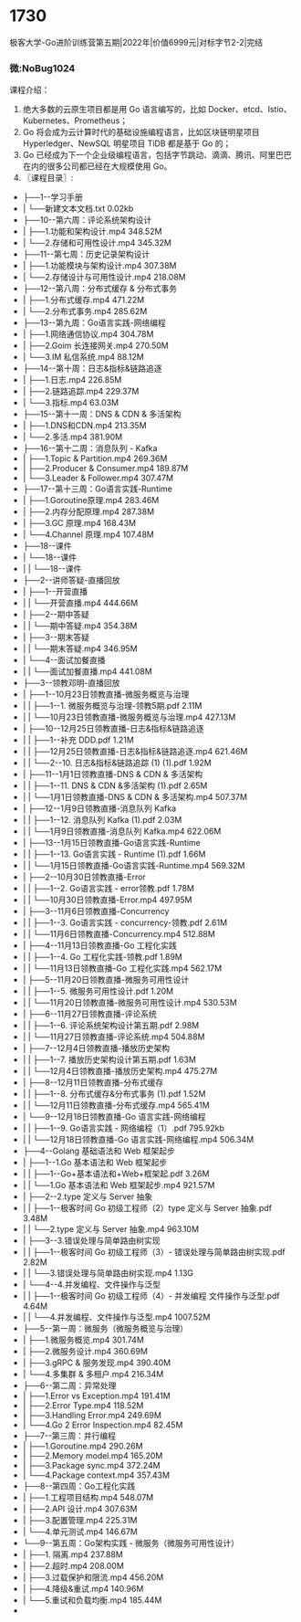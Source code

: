 # 1730
极客大学-Go进阶训练营第五期|2022年|价值6999元|对标字节2-2|完结
### 微:NoBug1024 


课程介绍：

1. 绝大多数的云原生项目都是用 Go 语言编写的，比如 Docker、etcd、Istio、Kubernetes、Prometheus；
2. Go 将会成为云计算时代的基础设施编程语言，比如区块链明星项目 Hyperledger、NewSQL 明星项目 TiDB 都是基于 Go 的；
3. Go 已经成为下一个企业级编程语言，包括字节跳动、滴滴、腾讯、阿里巴巴在内的很多公司都已经在大规模使用 Go。
4. 〖课程目录〗:

- ├──1--学习手册  
- |   └──新建文本文档.txt  0.02kb
- ├──10--第六周：评论系统架构设计  
- |   ├──1.功能和架构设计.mp4  348.52M
- |   └──2.存储和可用性设计.mp4  345.32M
- ├──11--第七周：历史记录架构设计  
- |   ├──1.功能模块与架构设计.mp4  307.38M
- |   └──2.存储设计与可用性设计.mp4  218.08M
- ├──12--第八周：分布式缓存 & 分布式事务  
- |   ├──1.分布式缓存.mp4  471.22M
- |   └──2.分布式事务.mp4  285.62M
- ├──13--第九周：Go语言实践-网络编程  
- |   ├──1.网络通信协议.mp4  304.78M
- |   ├──2.Goim 长连接网关.mp4  270.50M
- |   └──3.IM 私信系统.mp4  88.12M
- ├──14--第十周：日志&指标&链路追逐  
- |   ├──1.日志.mp4  226.85M
- |   ├──2.链路追踪.mp4  229.37M
- |   └──3.指标.mp4  63.03M
- ├──15--第十一周：DNS & CDN & 多活架构  
- |   ├──1.DNS和CDN.mp4  213.35M
- |   └──2.多活.mp4  381.90M
- ├──16--第十二周：消息队列 - Kafka  
- |   ├──1.Topic & Partition.mp4  269.36M
- |   ├──2.Producer & Consumer.mp4  189.87M
- |   └──3.Leader & Follower.mp4  307.47M
- ├──17--第十三周：Go语言实践-Runtime  
- |   ├──1.Goroutine原理.mp4  283.46M
- |   ├──2.内存分配原理.mp4  287.38M
- |   ├──3.GC 原理.mp4  168.43M
- |   └──4.Channel 原理.mp4  107.48M
- ├──18--课件  
- |   └──18--课件  
- |   |   └──18--课件  
- ├──2--讲师答疑-直播回放  
- |   ├──1--开营直播  
- |   |   └──开营直播.mp4  444.66M
- |   ├──2--期中答疑  
- |   |   └──期中答疑.mp4  354.38M
- |   ├──3--期末答疑  
- |   |   └──期末答疑.mp4  346.95M
- |   └──4--面试加餐直播  
- |   |   └──面试加餐直播.mp4  441.08M
- ├──3--领教邓明-直播回放  
- |   ├──1--10月23日领教直播-微服务概览与治理  
- |   |   ├──1--1. 微服务概览与治理-领教5期.pdf  2.11M
- |   |   └──10月23日领教直播-微服务概览与治理.mp4  427.13M
- |   ├──10--12月25日领教直播-日志&指标&链路追逐  
- |   |   ├──1--补充 DDD.pdf  1.21M
- |   |   ├──12月25日领教直播-日志&指标&链路追逐.mp4  621.46M
- |   |   └──2--10. 日志&指标&链路追踪 (1) (1).pdf  1.92M
- |   ├──11--1月1日领教直播-DNS & CDN & 多活架构  
- |   |   ├──1--11. DNS & CDN &多活架构 (1).pdf  2.65M
- |   |   └──1月1日领教直播-DNS & CDN & 多活架构.mp4  507.37M
- |   ├──12--1月9日领教直播-消息队列 Kafka  
- |   |   ├──1--12. 消息队列 Kafka (1).pdf  2.03M
- |   |   └──1月9日领教直播-消息队列 Kafka.mp4  622.06M
- |   ├──13--1月15日领教直播-Go语言实践-Runtime  
- |   |   ├──1--13. Go语言实践 - Runtime (1).pdf  1.66M
- |   |   └──1月15日领教直播-Go语言实践-Runtime.mp4  569.32M
- |   ├──2--10月30日领教直播-Error  
- |   |   ├──1--2. Go语言实践 - error领教.pdf  1.78M
- |   |   └──10月30日领教直播-Error.mp4  497.95M
- |   ├──3--11月6日领教直播-Concurrency  
- |   |   ├──1--3. Go语言实践 - concurrency-领教.pdf  2.61M
- |   |   └──11月6日领教直播-Concurrency.mp4  512.88M
- |   ├──4--11月13日领教直播-Go 工程化实践  
- |   |   ├──1--4. Go 工程化实践-领教.pdf  1.89M
- |   |   └──11月13日领教直播-Go 工程化实践.mp4  562.17M
- |   ├──5--11月20日领教直播-微服务可用性设计  
- |   |   ├──1--5. 微服务可用性设计.pdf  1.20M
- |   |   └──11月20日领教直播-微服务可用性设计.mp4  530.53M
- |   ├──6--11月27日领教直播-评论系统  
- |   |   ├──1--6. 评论系统架构设计第五期.pdf  2.98M
- |   |   └──11月27日领教直播-评论系统.mp4  504.88M
- |   ├──7--12月4日领教直播-播放历史架构  
- |   |   ├──1--7. 播放历史架构设计第五期.pdf  1.63M
- |   |   └──12月4日领教直播-播放历史架构.mp4  475.27M
- |   ├──8--12月11日领教直播-分布式缓存  
- |   |   ├──1--8. 分布式缓存&分布式事务 (1).pdf  1.52M
- |   |   └──12月11日领教直播-分布式缓存.mp4  565.41M
- |   └──9--12月18日领教直播-Go 语言实践-网络编程  
- |   |   ├──1--9. Go语言实践 - 网络编程（1）.pdf  795.92kb
- |   |   └──12月18日领教直播-Go 语言实践-网络编程.mp4  506.34M
- ├──4--Golang 基础语法和 Web 框架起步  
- |   ├──1--1.Go 基本语法和 Web 框架起步  
- |   |   ├──1--Go+基本语法和+Web+框架起.pdf  3.26M
- |   |   └──1.Go 基本语法和 Web 框架起步.mp4  921.57M
- |   ├──2--2.type 定义与 Server 抽象  
- |   |   ├──1--极客时间 Go 初级工程师（2）type 定义与 Server 抽象.pdf  3.48M
- |   |   └──2.type 定义与 Server 抽象.mp4  963.10M
- |   ├──3--3.错误处理与简单路由树实现  
- |   |   ├──1--极客时间 Go 初级工程师（3）- 错误处理与简单路由树实现.pdf  2.82M
- |   |   └──3.错误处理与简单路由树实现.mp4  1.13G
- |   └──4--4.并发编程、文件操作与泛型  
- |   |   ├──1--极客时间 Go 初级工程师（4）- 并发编程 文件操作与泛型.pdf  4.64M
- |   |   └──4.并发编程、文件操作与泛型.mp4  1007.52M
- ├──5--第一周：微服务（微服务概览与治理）  
- |   ├──1.微服务概览.mp4  301.74M
- |   ├──2.微服务设计.mp4  360.69M
- |   ├──3.gRPC & 服务发现.mp4  390.40M
- |   └──4.多集群 & 多租户.mp4  216.34M
- ├──6--第二周：异常处理  
- |   ├──1.Error vs Exception.mp4  191.41M
- |   ├──2.Error Type.mp4  118.52M
- |   ├──3.Handling Error.mp4  249.69M
- |   └──4.Go 2 Error Inspection.mp4  82.45M
- ├──7--第三周：并行编程  
- |   ├──1.Goroutine.mp4  290.26M
- |   ├──2.Memory model.mp4  165.20M
- |   ├──3.Package sync.mp4  372.24M
- |   └──4.Package context.mp4  357.43M
- ├──8--第四周：Go工程化实践  
- |   ├──1.工程项目结构.mp4  548.07M
- |   ├──2.API 设计.mp4  307.63M
- |   ├──3.配置管理.mp4  225.31M
- |   └──4.单元测试.mp4  146.67M
- └──9--第五周：Go架构实践 - 微服务（微服务可用性设计）  
- |   ├──1. 隔离.mp4  237.88M
- |   ├──2.超时.mp4  208.00M
- |   ├──3.过载保护和限流.mp4  456.20M
- |   ├──4.降级&重试.mp4  140.96M
- |   └──5.重试和负载均衡.mp4  185.44M
- 
